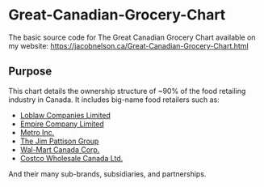 # Great-Canadian-Grocery-Chart
The basic source code for The Great Canadian Grocery Chart available on my website: 
https://jacobnelson.ca/Great-Canadian-Grocery-Chart.html

## Purpose
This chart details the ownership structure of ~90% of the food retailing industry in Canada. It includes big-name food retailers such as:
- [Loblaw Companies Limited](https://www.loblaw.ca/)
- [Empire Company Limited](https://www.empireco.ca/)
- [Metro Inc.](https://corpo.metro.ca/en/home.html)
- [The Jim Pattison Group](https://www.jimpattison.com/)
- [Wal-Mart Canada Corp.](https://www.walmartcanada.ca/)
- [Costco Wholesale Canada Ltd.](https://www.costco.ca/)

And their many sub-brands, subsidiaries, and partnerships. 
